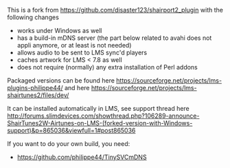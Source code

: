 This is a fork from https://github.com/disaster123/shairport2_plugin with the following changes
- works under Windows as well
- has a build-in mDNS server (the part below related to avahi does not appli anymore, or at least is not needed)
- allows audio to be sent to LMS sync'd players 
- caches artwork for LMS < 7.8 as well
- does not require (normally) any extra installation of Perl addons 

Packaged versions can be found here https://sourceforge.net/projects/lms-plugins-philippe44/ and here https://sourceforge.net/projects/lms-shairtunes2/files/dev/

It can be installed automatically in LMS, see support thread here
http://forums.slimdevices.com/showthread.php?106289-announce-ShairTunes2W-Airtunes-on-LMS-(forked-version-with-Windows-support)&p=865036&viewfull=1#post865036

If you want to do your own build, you need:
- https://github.com/philippe44/TinySVCmDNS



